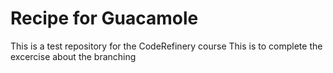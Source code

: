 # Recipe for Guacamole

This is a test repository for the CodeRefinery course
This is to complete the excercise about the branching


